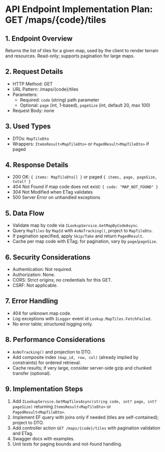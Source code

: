 # API Endpoint Implementation Plan: GET /maps/{code}/tiles

## 1. Endpoint Overview
Returns the list of tiles for a given map, used by the client to render terrain and resources. Read-only; supports pagination for large maps.

## 2. Request Details
- HTTP Method: GET
- URL Pattern: /maps/{code}/tiles
- Parameters:
  - Required: `code` (string) path parameter
  - Optional: `page` (int, 1-based), `pageSize` (int, default 20, max 100)
- Request Body: none

## 3. Used Types
- DTOs: `MapTileDto`
- Wrappers: `ItemsResult<MapTileDto>` or `PagedResult<MapTileDto>` if paged

## 4. Response Details
- 200 OK: `{ items: MapTileDto[] }` or paged `{ items, page, pageSize, total? }`
- 404 Not Found if map code does not exist: `{ code: "MAP_NOT_FOUND" }`
- 304 Not Modified when ETag validates
- 500 Server Error on unhandled exceptions

## 5. Data Flow
- Validate map by code via `ILookupService.GetMapByCodeAsync`.
- Query `MapTiles` by `MapId` with `AsNoTracking()`, project to `MapTileDto`.
- If pagination specified, apply `Skip/Take` and return `PagedResult`.
- Cache per map code with ETag; for pagination, vary by `page`/`pageSize`.

## 6. Security Considerations
- Authentication: Not required.
- Authorization: None.
- CORS: Strict origins; no credentials for this GET.
- CSRF: Not applicable.

## 7. Error Handling
- 404 for unknown map code.
- Log exceptions with `ILogger` event id `Lookup.MapTiles.FetchFailed`.
- No error table; structured logging only.

## 8. Performance Considerations
- `AsNoTracking()` and projection to DTO.
- Add composite index `(map_id, row, col)` (already implied by constraints) for ordered retrieval.
- Cache results; if very large, consider server-side gzip and chunked transfer (optional).

## 9. Implementation Steps
1. Add `ILookupService.GetMapTilesAsync(string code, int? page, int? pageSize)` returning `ItemsResult<MapTileDto>` or `PagedResult<MapTileDto>`.
2. Implement EF query with joins only if needed (tiles are self-contained); project to DTO.
3. Add controller action `GET /maps/{code}/tiles` with pagination validation and ETag.
4. Swagger docs with examples.
5. Unit tests for paging bounds and not-found handling.


